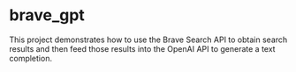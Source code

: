 # brave_gpt
This project demonstrates how to use the Brave Search API to obtain search results and then feed those results into the OpenAI API to generate a text completion.
